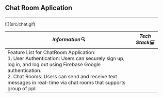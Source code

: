 

<h2>Chat Room Aplication</h2>

<hr></hr>
![](src/chat.gif)





| **_Information:mag:_**                                                                                                                                                                                                                                                                                   | **_Tech Stack:computer:_**                                                                                                                                                                                                                                                                                                         |
|-----------------------------------------------------------------------------------------------------------------------------------------------------------------------------------------------------------------------------------------------------------------------------------------------------|--------------------------------------------------------------------------------------------------------------------------------------------------------------------------------------------------------------------------------------------------------------------------------------------------------------------------------|
| Feature List for ChatRoom Application:<br>1. User Authentication: Users can securely sign up, log in, and log out using Firebase Google authentication.<br>2. Chat Rooms: Users can send and receive text messages in real-time via chat rooms that supports group of ppl.<br> |



